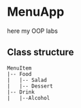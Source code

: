 # MenuApp
here my OOP labs


## Class structure
```
MenuItem
|-- Food
|   |-- Salad
|   |-- Dessert
|-- Drink
|   |--Alcohol
```
